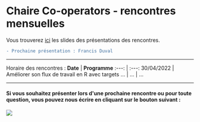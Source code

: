# Chaire Co-operators - rencontres mensuelles
Vous trouverez [ici](Slides/) les slides des présentations des rencontres.

```diff
- Prochaine présentation : Francis Duval
```

---
Horaire des rencontres :
**Date** | **Programme**
:---: | :---:
30/04/2022 | Améliorer son flux de travail en R avec targets
... | ... | ...

--- 

#### Si vous souhaitez présenter lors d'une prochaine rencontre ou pour toute question, vous pouvez nous écrire en cliquant sur le bouton suivant : 
<a href="mailto:michaelides.marie@courrier.uqam.ca?
         cc=coulibaly.raissa@courrier.uqam.ca, boucher.jean-philippe@uqam.ca
         &subject=Rencontres mensuelles de la Chaire.
         "><img src="https://img.shields.io/badge/gmail-%23DD0031.svg?&style=for-the-badge&logo=gmail&logoColor=white"/></a>
         
         
<!--- 1. <a href = "Marie_Michaelides:michaelides.marie@courrier.uqam.ca">Marie Michaelides</a>;
2. <a href = "Raissa_Coulibaly:coulibaly.raissa@courrier.uqam.ca">Raïssa Coulibaly</a>; --->

